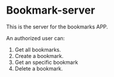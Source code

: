 # Bookmark-server

This is the server for the bookmarks APP.

An authorized user can:

1. Get all bookmarks.
2. Create a bookmark.
3. Get an specific bookmark
4. Delete a bookmark.
